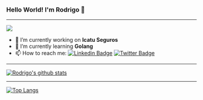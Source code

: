 ### Hello World! I'm Rodrigo 👋
----
[![](https://vistr.dev/badge?repo=rodrigodosanjosoliveira.rodrigodosanjosoliveira&corners=square)](https://github.com/rodrigodosanjosoliveira/vistr.dev)

- 🔭 I’m currently working on **Icatu Seguros**
- 🌱 I’m currently learning **Golang**
- 📫 How to reach me: 
[![Linkedin Badge](https://img.shields.io/badge/-LinkedIn-blue?style=flat-square&logo=Linkedin&logoColor=white&theme=dracula&link=https://www.linkedin.com/in/rodrigodosanjosoliveira/)](https://www.linkedin.com/in/rodrigodosanjosoliveira/)
[![Twitter Badge](https://img.shields.io/badge/-Twitter-1ca0f1?style=flat-square&labelColor=1ca0f1&logo=twitter&logoColor=white&link=https://twitter.com/orodrygw)](https://twitter.com/orodrygw)


----
[![Rodrigo's github stats](https://github-readme-stats.vercel.app/api?username=rodrigodosanjosoliveira&hide=contribs&show_icons=true&count_private=true&theme=dracula)](https://github.com/rodrigodosanjosoliveira/github-readme-stats)

----
[![Top Langs](https://github-readme-stats.vercel.app/api/top-langs/?username=rodrigodosanjosoliveira&layout=compact&theme=dracula)](https://github.com/rodrigodosanjosoliveira/github-readme-stats)

<!--
### Language and Tools:


<code><img height="20" src="https://visualstudio.microsoft.com/wp-content/uploads/2019/09/VSforMacIcon2019-2.svg" alt="Visual Studio for Mac"></code>
<code><img height="20" src="https://encrypted-tbn0.gstatic.com/images?q=tbn%3AANd9GcR8j939O1D_T0vpNC61r6ndjVdx5PlAMdnkgQ&usqp=CAU"></code>
<code><img height="20" src="https://raw.githubusercontent.com/github/explore/5c058a388828bb5fde0bcafd4bc867b5bb3f26f3/topics/graphql/graphql.png"></code>
**rodrigodosanjosoliveira/rodrigodosanjosoliveira** is a ✨ _special_ ✨ repository because its `README.md` (this file) appears on your GitHub profile.

Here are some ideas to get you started:



- 👯 I’m looking to collaborate on ...
- 🤔 I’m looking for help with ...
- 💬 Ask me about ...
- 📫 How to reach me: ...
- 😄 Pronouns: ...
- ⚡ Fun fact: ...
-->
